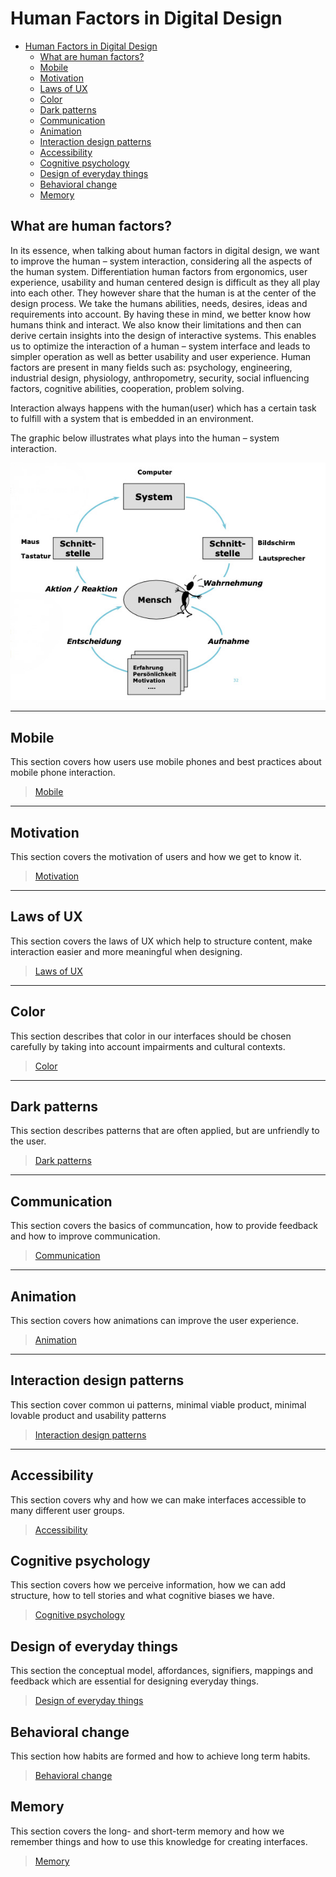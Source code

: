 # Human Factors in Digital Design

- [Human Factors in Digital Design](#human-factors-in-digital-design)
  - [What are human factors?](#what-are-human-factors)
  - [Mobile](#mobile)
  - [Motivation](#motivation)
  - [Laws of UX](#laws-of-ux)
  - [Color](#color)
  - [Dark patterns](#dark-patterns)
  - [Communication](#communication)
  - [Animation](#animation)
  - [Interaction design patterns](#interaction-design-patterns)
  - [Accessibility](#accessibility)
  - [Cognitive psychology](#cognitive-psychology)
  - [Design of everyday things](#design-of-everyday-things)
  - [Behavioral change](#behavioral-change)
  - [Memory](#memory)

## What are human factors?

In its essence, when talking about human factors in digital design, we want to improve the human – system interaction, considering all the aspects of the human system. Differentiation human factors from ergonomics, user experience, usability and human centered design is difficult as they all play into each other. They however share that the human is at the center of the design process. We take the humans abilities, needs, desires, ideas and requirements into account. By having these in mind, we better know how humans think and interact. We also know their limitations and then can derive certain insights into the design of interactive systems. This enables us to optimize the interaction of a human – system interface and leads to simpler operation as well as better usability and user experience.
Human factors are present in many fields such as: psychology, engineering, industrial design, physiology, anthropometry, security, social influencing factors, cognitive abilities, cooperation, problem solving.

Interaction always happens with the human(user) which has a certain task to fulfill with a system that is embedded in an environment.

The graphic below illustrates what plays into the human – system interaction.

![Human system interaction](./images/human-system-interaction.jpg)

---

## Mobile

This section covers how users use mobile phones and best practices about mobile phone interaction.

> [Mobile](mobile)

---

## Motivation

This section covers the motivation of users and how we get to know it.

> [Motivation](motivation)

---

## Laws of UX

This section covers the laws of UX which help to structure content, make interaction easier and more meaningful when designing.

> [Laws of UX](laws-of-ux)

---

## Color

This section describes that color in our interfaces should be chosen carefully by taking into account impairments and cultural contexts.

> [Color](color)

---

## Dark patterns

This section describes patterns that are often applied, but are unfriendly to the user.

> [Dark patterns](dark-patterns)

---

## Communication

This section covers the basics of communcation, how to provide feedback and how to improve communication.

> [Communication](communication)

---

## Animation

This section covers how animations can improve the user experience.

> [Animation](animation)

---

## Interaction design patterns

This section cover common ui patterns, minimal viable product, minimal lovable product and usability patterns

> [Interaction design patterns](interaction-design-patterns)

---

## Accessibility

This section covers why and how we can make interfaces accessible to many different user groups.

> [Accessibility](accessibility)

## Cognitive psychology

This section covers how we perceive information, how we can add structure, how to tell stories and what cognitive biases we have.

> [Cognitive psychology](cognitive-psychology)

## Design of everyday things

This section the conceptual model, affordances, signifiers, mappings and feedback which are essential for designing everyday things.

> [Design of everyday things](design-of-everyday-things)

## Behavioral change

This section how habits are formed and how to achieve long term habits.

> [Behavioral change](behavioral-change)

## Memory
This section covers the long- and short-term memory and how we remember things and how to use this knowledge for creating interfaces.

> [Memory](memory)
